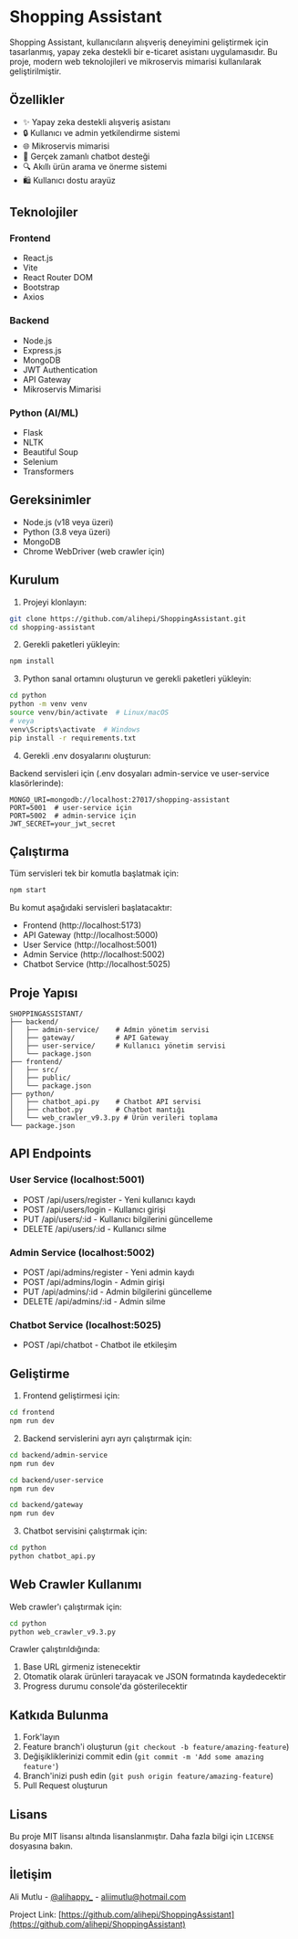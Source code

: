 # Shopping Assistant

Shopping Assistant, kullanıcıların alışveriş deneyimini geliştirmek için tasarlanmış, yapay zeka destekli bir e-ticaret asistanı uygulamasıdır. Bu proje, modern web teknolojileri ve mikroservis mimarisi kullanılarak geliştirilmiştir.

## Özellikler

- ✨ Yapay zeka destekli alışveriş asistanı
- 🔒 Kullanıcı ve admin yetkilendirme sistemi
- 🌐 Mikroservis mimarisi
- 💬 Gerçek zamanlı chatbot desteği
- 🔍 Akıllı ürün arama ve önerme sistemi
- 🛍️ Kullanıcı dostu arayüz

## Teknolojiler

### Frontend
- React.js
- Vite
- React Router DOM
- Bootstrap
- Axios

### Backend
- Node.js
- Express.js
- MongoDB
- JWT Authentication
- API Gateway
- Mikroservis Mimarisi

### Python (AI/ML)
- Flask
- NLTK
- Beautiful Soup
- Selenium
- Transformers

## Gereksinimler

- Node.js (v18 veya üzeri)
- Python (3.8 veya üzeri)
- MongoDB
- Chrome WebDriver (web crawler için)

## Kurulum

1. Projeyi klonlayın:
```bash
git clone https://github.com/alihepi/ShoppingAssistant.git
cd shopping-assistant
```

2. Gerekli paketleri yükleyin:
```bash
npm install
```

3. Python sanal ortamını oluşturun ve gerekli paketleri yükleyin:
```bash
cd python
python -m venv venv
source venv/bin/activate  # Linux/macOS
# veya
venv\Scripts\activate  # Windows
pip install -r requirements.txt
```

4. Gerekli .env dosyalarını oluşturun:

Backend servisleri için (.env dosyaları admin-service ve user-service klasörlerinde):
```env
MONGO_URI=mongodb://localhost:27017/shopping-assistant
PORT=5001  # user-service için
PORT=5002  # admin-service için
JWT_SECRET=your_jwt_secret
```

## Çalıştırma

Tüm servisleri tek bir komutla başlatmak için:

```bash
npm start
```

Bu komut aşağıdaki servisleri başlatacaktır:
- Frontend (http://localhost:5173)
- API Gateway (http://localhost:5000)
- User Service (http://localhost:5001)
- Admin Service (http://localhost:5002)
- Chatbot Service (http://localhost:5025)

## Proje Yapısı

```
SHOPPINGASSISTANT/
├── backend/
│   ├── admin-service/    # Admin yönetim servisi
│   ├── gateway/          # API Gateway
│   ├── user-service/     # Kullanıcı yönetim servisi
│   └── package.json
├── frontend/
│   ├── src/
│   ├── public/
│   └── package.json
├── python/
│   ├── chatbot_api.py    # Chatbot API servisi
│   ├── chatbot.py        # Chatbot mantığı
│   └── web_crawler_v9.3.py # Ürün verileri toplama
└── package.json
```

## API Endpoints

### User Service (localhost:5001)
- POST /api/users/register - Yeni kullanıcı kaydı
- POST /api/users/login - Kullanıcı girişi
- PUT /api/users/:id - Kullanıcı bilgilerini güncelleme
- DELETE /api/users/:id - Kullanıcı silme

### Admin Service (localhost:5002)
- POST /api/admins/register - Yeni admin kaydı
- POST /api/admins/login - Admin girişi
- PUT /api/admins/:id - Admin bilgilerini güncelleme
- DELETE /api/admins/:id - Admin silme

### Chatbot Service (localhost:5025)
- POST /api/chatbot - Chatbot ile etkileşim

## Geliştirme

1. Frontend geliştirmesi için:
```bash
cd frontend
npm run dev
```

2. Backend servislerini ayrı ayrı çalıştırmak için:
```bash
cd backend/admin-service
npm run dev

cd backend/user-service
npm run dev

cd backend/gateway
npm run dev
```

3. Chatbot servisini çalıştırmak için:
```bash
cd python
python chatbot_api.py
```

## Web Crawler Kullanımı

Web crawler'ı çalıştırmak için:

```bash
cd python
python web_crawler_v9.3.py
```

Crawler çalıştırıldığında:
1. Base URL girmeniz istenecektir
2. Otomatik olarak ürünleri tarayacak ve JSON formatında kaydedecektir
3. Progress durumu console'da gösterilecektir

## Katkıda Bulunma

1. Fork'layın
2. Feature branch'i oluşturun (`git checkout -b feature/amazing-feature`)
3. Değişikliklerinizi commit edin (`git commit -m 'Add some amazing feature'`)
4. Branch'inizi push edin (`git push origin feature/amazing-feature`)
5. Pull Request oluşturun

## Lisans

Bu proje MIT lisansı altında lisanslanmıştır. Daha fazla bilgi için `LICENSE` dosyasına bakın.

## İletişim

Ali Mutlu - [@alihappy_](https://www.instagram.com/alihappy_) - aliimutlu@hotmail.com

Project Link: [https://github.com/alihepi/ShoppingAssistant](https://github.com/alihepi/ShoppingAssistant)
